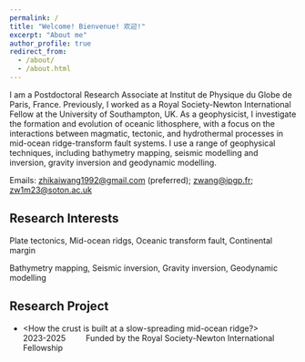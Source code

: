 ```yaml
---
permalink: /
title: "Welcome! Bienvenue! 欢迎!"
excerpt: "About me"
author_profile: true
redirect_from: 
  - /about/
  - /about.html
---
```


I am a Postdoctoral Research Associate at Institut de Physique du Globe de Paris, France. Previously, I worked as a Royal Society-Newton International Fellow at the University of Southampton, UK. As a geophysicist, I investigate the formation and evolution of oceanic lithosphere, with a focus on the interactions between magmatic, tectonic, and hydrothermal processes in mid-ocean ridge-transform fault systems. I use a range of geophysical techniques, including bathymetry mapping, seismic modelling and inversion, gravity inversion and geodynamic modelling.

Emails: zhikaiwang1992@gmail.com (preferred);  zwang@ipgp.fr;  zw1m23@soton.ac.uk

Research Interests
----
Plate tectonics, Mid-ocean ridgs, Oceanic transform fault, Continental margin

Bathymetry mapping, Seismic inversion, Gravity inversion, Geodynamic modelling

Research Project
----
* <How the crust is built at a slow-spreading mid-ocean ridge?> &nbsp; &nbsp; &nbsp; &nbsp; &nbsp; &nbsp; 2023-2025
 &nbsp; &nbsp; &nbsp; &nbsp; Funded by the Royal Society-Newton International Fellowship
